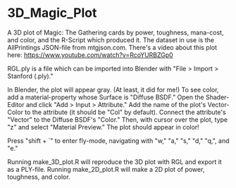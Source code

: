 # 3D_Magic_Plot
A 3D plot of Magic: The Gathering cards by power, toughness, mana-cost, and color, and the R-Script which produced it.
The dataset in use is the AllPrintings JSON-file from mtgjson.com.
There's a video about this plot here: https://www.youtube.com/watch?v=RcoYURBZGp0

RGL.ply is a file which can be imported into Blender with "File > Import > Stanford (.ply)."

In Blender, the plot will appear gray. (At least, it did for me!) 
To see color, add a material-property whose Surface is "Diffuse BSDF."
Open the Shader-Editor and click "Add > Input > Attribute."
Add the name of the plot's Vector-Color to the attribute (it should be "Col" by default).
Connect the attribute's "Vector" to the Diffuse BSDF's "Color."
Then, with cursor over the plot, type "z" and select "Material Preview." The plot should appear in color!

Press "shift + \`" to enter fly-mode, navigating with "w," "a," "s," "d," "q,", and "e." 

Running make_3D_plot.R will reproduce the 3D plot with RGL and export it as a PLY-file.
Running make_2D_plot.R will make a 2D plot of power, toughness, and color. 
